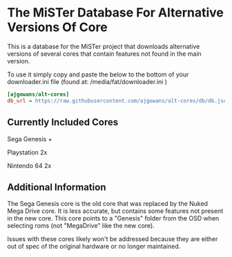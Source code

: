 # The MiSTer Database For Alternative Versions Of Core 

This is a database for the MiSTer project that downloads alternative versions of several cores that contain features not found in the main version.

To use it simply copy and paste the below to the bottom of your downloader.ini file (found at: /media/fat/downloader.ini )

```ini
[ajgowans/alt-cores]
db_url = https://raw.githubusercontent.com/ajgowans/alt-cores/db/db.json.zip
```

 ## Currently Included Cores

 Sega Genesis +
 
 Playstation 2x
 
 Nintendo 64 2x


  ## Additional Information

  The Sega Genesis core is the old core that was replaced by the Nuked Mega Drive core.  It is less accurate, but contains some features not present in the new core.  This core         points to a "Genesis" folder from the OSD when selecting roms (not "MegaDrive" like the new core).    


  Issues with these cores likely won't be addressed because they are either out of spec of the original hardware or no longer maintained.
